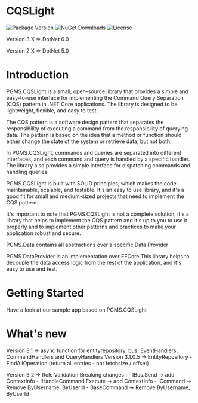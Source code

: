 # CQSLight

[![Package Version](https://img.shields.io/nuget/v/PGMS.CQSLight.svg)](https://www.nuget.org/packages/PGMS.CQSLight)
[![NuGet Downloads](https://img.shields.io/nuget/dt/PGMS.CQSLight.svg)](https://www.nuget.org/packages/PGMS.CQSLight)
[![License](https://img.shields.io/github/license/gadjio/CQSLight.svg)](https://github.com/gadjio/CQSLight/blob/master/LICENSE)


Version 3.X => DotNet 6.0

Version 2.X => DotNet 5.0


# Introduction 
PGMS.CQSLight is a small, open-source library that provides a simple and easy-to-use interface for implementing the Command Query Separation (CQS) pattern in .NET Core applications. The library is designed to be lightweight, flexible, and easy to test.

The CQS pattern is a software design pattern that separates the responsibility of executing a command from the responsibility of querying data. The pattern is based on the idea that a method or function should either change the state of the system or retrieve data, but not both.

In PGMS.CQSLight, commands and queries are separated into different interfaces, and each command and query is handled by a specific handler. The library also provides a simple interface for dispatching commands and handling queries.

PGMS.CQSLight is built with SOLID principles, which makes the code maintainable, scalable, and testable.
It's an easy to use library, and it's a good fit for small and medium-sized projects that need to implement the CQS pattern.

It's important to note that PGMS.CQSLight is not a complete solution, it's a library that helps to implement the CQS pattern and it's up to you to use it properly and to implement other patterns and practices to make your application robust and secure.

PGMS.Data contains all abstractions over a specific Data Provider

PGMS.DataProvider is an implementation over EFCore
This library helps to decouple the data access logic from the rest of the application, and it's easy to use and test.


# Getting Started
Have a look at our sample app based on PGMS.CQSLight


# What's new
Version 3.1 -> async function for entityrepository, bus, EventHandlers, CommandHandlers and QueryHandlers
Version 3.1.0.5 -> EntityRepository - FindAllOperation (return all entries - not fetchsize / offset)

Version 3.2 -> Role Validation
				Breaking changes :
					- IBus.Send -> add ContextInfo
					- IHandleCommand<T>.Execute -> add ContextInfo
					- ICommand -> Remove ByUsername, ByUserId
					- BaseCommand -> Remove ByUsername, ByUserId
